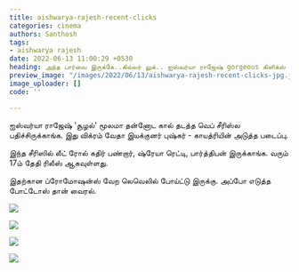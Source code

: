 ```yaml
---
title: aishwarya-rajesh-recent-clicks
categories: cinema
authors: Santhosh
tags:
- aishwarya rajesh
date: 2022-06-13 11:00:29 +0530
heading: அந்த பார்வை இருக்கே..கில்லர் லுக்.. ஐஸ்வர்யா ராஜேஷ் gorgeous கிளிக்ஸ் வைரல்..!
preview_image: "/images/2022/06/13/aishwarya-rajesh-recent-clicks-jpg.jpeg"
image_uploader: []
code: ''

---
```


ஐஸ்வர்யா ராஜேஷ் 'சூழல்' மூலமா தன்னோட கால் தடத்த வெப் சீரிஸ்ல பதிச்சிருக்காங்க. இது விக்ரம் வேதா இயக்குனர் புஷ்கர் - காயத்ரியின் அடுத்த படைப்பு.

இந்த சீரிஸில் லீட் ரோல் கதிர் பண்றார், ஷ்ரேயா ரெட்டி, பார்த்திபன் இருக்காங்க. வரும் 17ம் தேதி ரிலீஸ் ஆகவுள்ளது.

 இதற்கான ப்ரோமோஷன்ஸ் வேற லெவெலில் போய்ட்டு இருக்கு. அப்போ எடுத்த போட்டோஸ் தான் வைரல்.

![](/images/2022/06/13/aishwarya-rajesh-4-jpg.jpeg)

![](/images/2022/06/13/aishwarya-rajesh-2-jpg.jpeg)

![](/images/2022/06/13/aishwarya-rajesh-1-jpg.jpeg)

![](/images/2022/06/13/aishwarya-rajesh-3-jpg.jpeg)
